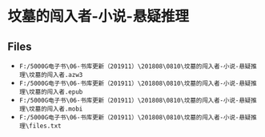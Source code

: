 # 坟墓的闯入者-小说-悬疑推理

## Files

- `F:/5000G电子书\06-书库更新（201911）\201808\0810\坟墓的闯入者-小说-悬疑推理\坟墓的闯入者.azw3`
- `F:/5000G电子书\06-书库更新（201911）\201808\0810\坟墓的闯入者-小说-悬疑推理\坟墓的闯入者.epub`
- `F:/5000G电子书\06-书库更新（201911）\201808\0810\坟墓的闯入者-小说-悬疑推理\坟墓的闯入者.mobi`
- `F:/5000G电子书\06-书库更新（201911）\201808\0810\坟墓的闯入者-小说-悬疑推理\files.txt`
